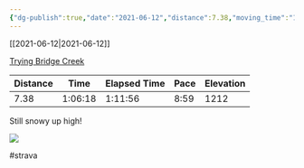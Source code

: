 ```yaml
---
{"dg-publish":true,"date":"2021-06-12","distance":7.38,"moving_time":"1:06:18","elapsed_time":"1:11:56","pace":"8:59","total_elevation_gain":1212,"url":"https://www.strava.com/activities/5459423787","permalink":"/01-personal/strava/2021-06-12-trying-bridge-creek/","dgPassFrontmatter":true}
---
```



[[2021-06-12\|2021-06-12]]

[Trying Bridge Creek](https://www.strava.com/activities/5459423787)

| Distance | Time    | Elapsed Time | Pace | Elevation |
| -------- | ------- | ------------ | ---- | --------- |
| 7.38     | 1:06:18 | 1:11:56      | 8:59 | 1212      |


Still snowy up high!
    
![](https://dgtzuqphqg23d.cloudfront.net/umEoMEXme51q4Jyg4clISbxooHkk-d166BubT9bCOVU-768x576.jpg)

    

#strava
